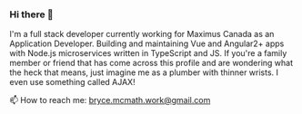 ### Hi there 👋

I'm a full stack developer currently working for Maximus Canada as an Application Developer. Building and maintaining Vue and Angular2+ apps with Node.js microservices written in TypeScript and JS. If you're a family member or friend that has come across this profile and are wondering what the heck that means, just imagine me as a plumber with thinner wrists. I even use something called AJAX!

📫 How to reach me: bryce.mcmath.work@gmail.com


